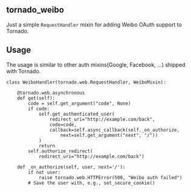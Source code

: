 ## tornado_weibo

Just a simple `RequestHandler` mixin for adding Weibo OAuth support to Tornado.

## Usage

The usage is similar to other auth mixins(Google, Facebook, ...) shipped with Tornado.

    class WeiboHandler(tornado.web.RequestHandler, WeiboMixin):

        @tornado.web.asynchronous
        def get(self):
            code = self.get_argument("code", None)
            if code:
                self.get_authenticated_user(
                    redirect_uri="http://example.com/back",
                    code=code,
                    callback=self.async_callback(self._on_authorize,
                        next=self.get_argument("next", "/"))
                )
                return
            self.authorize_redirect(
                redirect_uri="http://example.com/back")

        def _on_authorize(self, user, next='/'):
            if not user:
                raise tornado.web.HTTPError(500, "Weibo auth failed")
            # Save the user with, e.g., set_secure_cookie()
